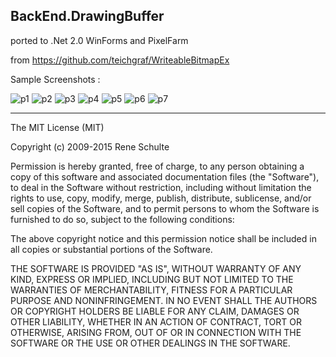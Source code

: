 BackEnd.DrawingBuffer
---  
 


ported to .Net 2.0 WinForms and PixelFarm


from https://github.com/teichgraf/WriteableBitmapEx


Sample Screenshots : 


![p1](https://user-images.githubusercontent.com/7447159/41097058-ebe21eca-6a80-11e8-8e94-110b3b06bb2d.png)
![p2](https://user-images.githubusercontent.com/7447159/41097059-ec28b1b4-6a80-11e8-86f3-a1ed6977198c.png)
![p3](https://user-images.githubusercontent.com/7447159/41097061-ec6dbe76-6a80-11e8-88be-935de6510762.png)
![p4](https://user-images.githubusercontent.com/7447159/41097062-eca1b99c-6a80-11e8-9316-7e4a5f9b555a.png)
![p5](https://user-images.githubusercontent.com/7447159/41097063-ecd93ad4-6a80-11e8-832a-34c84da1b833.png)
![p6](https://user-images.githubusercontent.com/7447159/41097064-ed10eec0-6a80-11e8-8ff3-233e2a1c243b.png)
![p7](https://user-images.githubusercontent.com/7447159/41097066-ed48c804-6a80-11e8-9a56-867e24fa928d.png)


---

The MIT License (MIT)

Copyright (c) 2009-2015 Rene Schulte

Permission is hereby granted, free of charge, to any person obtaining a copy
of this software and associated documentation files (the "Software"), to deal
in the Software without restriction, including without limitation the rights
to use, copy, modify, merge, publish, distribute, sublicense, and/or sell
copies of the Software, and to permit persons to whom the Software is
furnished to do so, subject to the following conditions:

The above copyright notice and this permission notice shall be included in all
copies or substantial portions of the Software.

THE SOFTWARE IS PROVIDED "AS IS", WITHOUT WARRANTY OF ANY KIND, EXPRESS OR
IMPLIED, INCLUDING BUT NOT LIMITED TO THE WARRANTIES OF MERCHANTABILITY,
FITNESS FOR A PARTICULAR PURPOSE AND NONINFRINGEMENT. IN NO EVENT SHALL THE
AUTHORS OR COPYRIGHT HOLDERS BE LIABLE FOR ANY CLAIM, DAMAGES OR OTHER
LIABILITY, WHETHER IN AN ACTION OF CONTRACT, TORT OR OTHERWISE, ARISING FROM,
OUT OF OR IN CONNECTION WITH THE SOFTWARE OR THE USE OR OTHER DEALINGS IN THE
SOFTWARE.